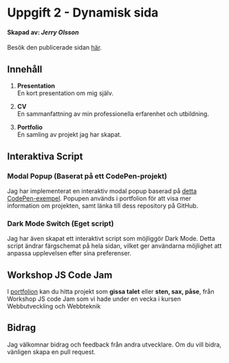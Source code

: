 # Uppgift 2 - Dynamisk sida

#### **Skapad av:** _Jerry Olsson_


Besök den publicerade sidan [här](https://jerrychas.github.io/Uppgift-2---Dynamisk-sida/).

## Innehåll

1. **Presentation**
   <br/>En kort presentation om mig själv.

2. **CV**
   <br/>En sammanfattning av min professionella erfarenhet och utbildning.

3. **Portfolio**
   <br/>En samling av projekt jag har skapat.

## Interaktiva Script

### Modal Popup (Baserat på ett CodePen-projekt)

Jag har implementerat en interaktiv modal popup baserad på [detta CodePen-exempel](https://codepen.io/codejockie/pen/NBwjyd). Popupen används i portfolion för att visa mer information om projekten, samt länka till dess repository på GitHub.

### Dark Mode Switch (Eget script)

Jag har även skapat ett interaktivt script som möjliggör Dark Mode. Detta script ändrar färgschemat på hela sidan, vilket ger användarna möjlighet att anpassa upplevelsen efter sina preferenser.

## Workshop JS Code Jam

I [portfolion](https://jerrychas.github.io/Uppgift-2---Dynamisk-sida/portfolio.html) kan du hitta projekt som **gissa talet** eller **sten, sax, påse**, från Workshop JS code Jam som vi hade under en vecka i kursen Webbutveckling och Webbteknik

## Bidrag

Jag välkomnar bidrag och feedback från andra utvecklare. Om du vill bidra, vänligen skapa en pull request.
